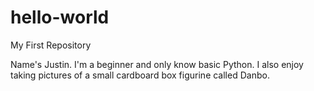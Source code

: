 # hello-world
My First Repository

Name's Justin. I'm a beginner and only know basic Python.
I also enjoy taking pictures of a small cardboard box figurine called Danbo.
